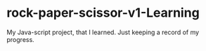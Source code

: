 # rock-paper-scissor-v1-Learning
My Java-script project, that I learned. Just keeping a record of my progress.
